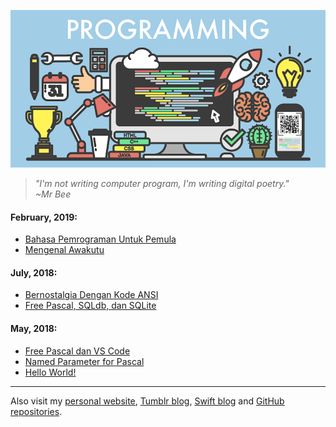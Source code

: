 [![header iamge](img/programming.png)](https://www.shutterstock.com/image-vector/programming-concept-illustration-signs-icons-on-631891025)

> *"I'm not writing computer program, I'm writing digital poetry."    
> ~Mr Bee*

#### February, 2019:
* [Bahasa Pemrograman Untuk Pemula](bahasa-pemrograman-pemula.md)
* [Mengenal Awakutu](mengenal-awakutu.md)

#### July, 2018:
* [Bernostalgia Dengan Kode ANSI](nostalgia-dengan-kode-ansi.md)
* [Free Pascal, SQLdb, dan SQLite](fpc-sqldb-dan-sqlite.md)

#### May, 2018:
* [Free Pascal dan VS Code](fpc-dan-vscode.md)
* [Named Parameter for Pascal](namedparameter.md)
* [Hello World!](hello.md)

---
Also visit my [personal website](https://pak.lebah.web.id), [Tumblr blog](http://paklebah.tumblr.com), [Swift blog](http://medium.com/@pak.lebah) and [GitHub repositories](http://github.com/pakLebah).
